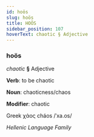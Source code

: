 ```yaml
---
id: hoös
slug: hoös
title: HOÖS
sidebar_position: 107
hoverText: chaotic § Adjective
---
```


### hoös

*chaotic* **§** Adjective

**Verb**: to be chaotic

**Noun**: chaoticness/chaos

**Modifier**: chaotic

Greek χάος cháos /ˈxa.os/

*Hellenic Language Family*
